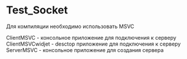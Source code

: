 # Test_Socket

Для компиляции необходимо использовать MSVC

ClientMSVC - консольное приложение для подключения к серверу
ClientMSVCwidjet - desctop приложение для подключения к серверу
ServerMSVC - консольное приложение для создания сервера
